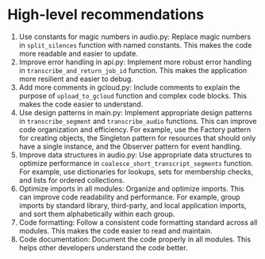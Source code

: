 # High-level recommendations

1. Use constants for magic numbers in audio.py: Replace magic numbers in `split_silences` function with named constants. This makes the code more readable and easier to update.
2. Improve error handling in api.py: Implement more robust error handling in `transcribe_and_return_job_id` function. This makes the application more resilient and easier to debug.
3. Add more comments in gcloud.py: Include comments to explain the purpose of `upload_to_gcloud` function and complex code blocks. This makes the code easier to understand.
4. Use design patterns in main.py: Implement appropriate design patterns in `transcribe_segment` and `transcribe_audio` functions. This can improve code organization and efficiency. For example, use the Factory pattern for creating objects, the Singleton pattern for resources that should only have a single instance, and the Observer pattern for event handling.
5. Improve data structures in audio.py: Use appropriate data structures to optimize performance in `coalesce_short_transcript_segments` function. For example, use dictionaries for lookups, sets for membership checks, and lists for ordered collections.
6. Optimize imports in all modules: Organize and optimize imports. This can improve code readability and performance. For example, group imports by standard library, third-party, and local application imports, and sort them alphabetically within each group.
7. Code formatting: Follow a consistent code formatting standard across all modules. This makes the code easier to read and maintain.
8.  Code documentation: Document the code properly in all modules. This helps other developers understand the code better.